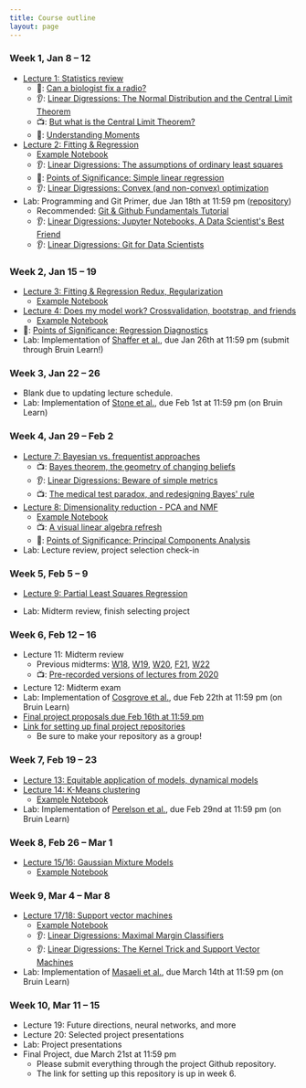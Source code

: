 ```yaml
---
title: Course outline
layout: page
---
```


### Week 1, Jan 8 – 12

- [Lecture 1: Statistics review](../public/Wk1-Lecture1.pdf)
  - 📖: [Can a biologist fix a radio?](https://www.cell.com/cancer-cell/fulltext/S1535-6108(02)00133-2)
  - 👂: [Linear Digressions: The Normal Distribution and the Central Limit Theorem](https://lineardigressions.com/episodes/2018/12/9/the-normal-distribution-and-the-central-limit-theorem)
  - 📺: [But what is the Central Limit Theorem?](https://www.youtube.com/watch?v=zeJD6dqJ5lo)
  - 📖: [Understanding Moments](https://gregorygundersen.com/blog/2020/04/11/moments/)
- [Lecture 2: Fitting & Regression](../public/Wk1-Lecture2.pdf)
  - [Example Notebook](../public/examples/OLS-Example.ipynb)
  - 👂: [Linear Digressions: The assumptions of ordinary least squares](https://lineardigressions.com/episodes/2019/1/12/the-assumptions-of-ordinary-least-squares)
  - 📖: [Points of Significance: Simple linear regression](https://www.nature.com/nmeth/journal/v12/n11/full/nmeth.3627.html)
  - 👂: [Linear Digressions: Convex (and non-convex) optimization](https://lineardigressions.com/episodes/2018/12/16/convex-and-non-convex-optimization)
- Lab: Programming and Git Primer, due Jan 18th at 11:59 pm ([repository](https://classroom.github.com/a/aw_Sfcs9))
  - Recommended: [Git & Github Fundamentals Tutorial](https://classroom.github.com/a/un0wW6AK)
  - 👂: [Linear Digressions: Jupyter Notebooks, A Data Scientist's Best Friend](https://lineardigressions.com/episodes/2017/8/20/jupyter-notebooks-a-data-scientists-best-friend)
  - 👂: [Linear Digressions: Git for Data Scientists](https://lineardigressions.com/episodes/2018/6/3/git-for-data-scientists)

### Week 2, Jan 15 – 19

- [Lecture 3: Fitting & Regression Redux, Regularization](../public/Wk2-Lecture3.pdf)
  - [Example Notebook](../public/examples/Regularization-Example.ipynb)
- [Lecture 4: Does my model work? Crossvalidation, bootstrap, and friends](../public/Wk2-Lecture4.pdf)
  - [Example Notebook](../public/examples/CrossVal-Example.ipynb)
- 📖: [Points of Significance: Regression Diagnostics](https://www.nature.com/nmeth/journal/v13/n5/abs/nmeth.3854.html)
- Lab: Implementation of [Shaffer et al.](https://www.nature.com/nature/journal/v546/n7658/abs/nature22794.html), due Jan 26th at 11:59 pm (submit through Bruin Learn!)

### Week 3, Jan 22 – 26

- Blank due to updating lecture schedule.
- Lab: Implementation of [Stone et al.](https://www.ncbi.nlm.nih.gov/pmc/articles/PMC1301723/), due Feb 1st at 11:59 pm (on Bruin Learn)

### Week 4, Jan 29 – Feb 2

- [Lecture 7: Bayesian vs. frequentist approaches](../public/bayesian.pdf)
  - 📺: [Bayes theorem, the geometry of changing beliefs](https://www.youtube.com/watch?v=HZGCoVF3YvM)
  - 👂: [Linear Digressions: Beware of simple metrics](https://lineardigressions.com/episodes/2019/12/22/data-scientists-beware-of-simple-metrics)
  - 📺: [The medical test paradox, and redesigning Bayes' rule](https://www.youtube.com/watch?v=lG4VkPoG3ko)
- [Lecture 8: Dimensionality reduction - PCA and NMF](../public/dimensionality-reduction.pdf)
  - [Example Notebook](../public/examples/PCA-NNMF.ipynb)
  - 📺: [A visual linear algebra refresh](https://www.youtube.com/playlist?list=PLZHQObOWTQDPD3MizzM2xVFitgF8hE_ab)
  - 📖: [Points of Significance: Principal Components Analysis](https://www.nature.com/articles/nmeth.4346)
- Lab: Lecture review, project selection check-in

### Week 5, Feb 5 – 9

- [Lecture 9: Partial Least Squares Regression](../public/plsr.pdf)
<!-- - [Lecture 6: Reproducible computational workflows](../public/Wk3-Lecture6.pdf) -->
- Lab: Midterm review, finish selecting project

### Week 6, Feb 12 – 16

- Lecture 11: Midterm review
  - Previous midterms: [W18](../files/midterm-W18.pdf), [W19](../files/midterm-W19.pdf), [W20](../files/midterm-W20.pdf), [F21](../files/midterm-F21.pdf), [W22](../files/midterm-W22.pdf)
  - 📺: [Pre-recorded versions of lectures from 2020](https://www.youtube.com/playlist?list=PLIo39hxQkqRbqu-wwSNQ_v7BjlyTw3eUw)
- Lecture 12: Midterm exam
- Lab: Implementation of [Cosgrove et al.](https://pubs.rsc.org/en/Content/ArticleLanding/2010/MB/b926287c), due Feb 22th at 11:59 pm (on Bruin Learn)
- [Final project proposals due Feb 16th at 11:59 pm](https://bruinlearn.ucla.edu/courses/176183/assignments/1510658)
- [Link for setting up final project repositories](https://classroom.github.com/a/3b2CrihQ)
  - Be sure to make your repository as a group!

### Week 7, Feb 19 – 23

- [Lecture 13: Equitable application of models, dynamical models](../public/dynamics.pdf)
- [Lecture 14: K-Means clustering](../public/Wk7-Lecture13.pdf)
  - [Example Notebook](../public/examples/K-Means.ipynb)
- Lab: Implementation of [Perelson et al.](https://science.sciencemag.org/content/271/5255/1582), due Feb 29nd at 11:59 pm (on Bruin Learn)

### Week 8, Feb 26 – Mar 1

- [Lecture 15/16: Gaussian Mixture Models](../public/Wk7-Lecture14.pdf)
  - [Example Notebook](../public/examples/Gaussian-Mixtures.ipynb)

### Week 9, Mar 4 – Mar 8

- [Lecture 17/18: Support vector machines](../public/Wk8-Lecture16.pdf)
  - [Example Notebook](../public/examples/SVMs-example.ipynb)
  - 👂: [Linear Digressions: Maximal Margin Classifiers](https://lineardigressions.com/episodes/2017/12/3/maximal-margin-classifiers)
  - 👂: [Linear Digressions: The Kernel Trick and Support Vector Machines](https://lineardigressions.com/episodes/2017/12/10/the-kernel-trick-and-support-vector-machines)
- Lab: Implementation of [Masaeli et al.](https://www.nature.com/articles/srep37863), due March 14th at 11:59 pm (on Bruin Learn)

### Week 10, Mar 11 – 15

- Lecture 19: Future directions, neural networks, and more
- Lecture 20: Selected project presentations
- Lab: Project presentations
- Final Project, due March 21st at 11:59 pm
  - Please submit everything through the project Github repository.
  - The link for setting up this repository is up in week 6.

